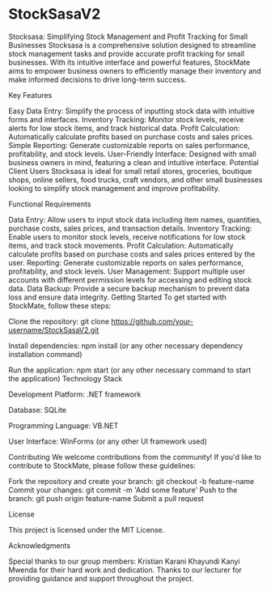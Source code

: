 # StockSasaV2
Stocksasa: Simplifying Stock Management and Profit Tracking for Small Businesses
Stocksasa is a comprehensive solution designed to streamline stock management tasks and provide accurate profit tracking for small businesses. With its intuitive interface and powerful features, StockMate aims to empower business owners to efficiently manage their inventory and make informed decisions to drive long-term success.

Key Features

Easy Data Entry: Simplify the process of inputting stock data with intuitive forms and interfaces.
Inventory Tracking: Monitor stock levels, receive alerts for low stock items, and track historical data.
Profit Calculation: Automatically calculate profits based on purchase costs and sales prices.
Simple Reporting: Generate customizable reports on sales performance, profitability, and stock levels.
User-Friendly Interface: Designed with small business owners in mind, featuring a clean and intuitive interface.
Potential Client Users
Stocksasa is ideal for small retail stores, groceries, boutique shops, online sellers, food trucks, craft vendors, and other small businesses looking to simplify stock management and improve profitability.

Functional Requirements

Data Entry: Allow users to input stock data including item names, quantities, purchase costs, sales prices, and transaction details.
Inventory Tracking: Enable users to monitor stock levels, receive notifications for low stock items, and track stock movements.
Profit Calculation: Automatically calculate profits based on purchase costs and sales prices entered by the user.
Reporting: Generate customizable reports on sales performance, profitability, and stock levels.
User Management: Support multiple user accounts with different permission levels for accessing and editing stock data.
Data Backup: Provide a secure backup mechanism to prevent data loss and ensure data integrity.
Getting Started
To get started with StockMate, follow these steps:

Clone the repository: git clone https://github.com/your-username/StockSasaV2.git

Install dependencies: npm install (or any other necessary dependency installation command)

Run the application: npm start (or any other necessary command to start the application)
Technology Stack

Development Platform: .NET framework

Database: SQLite

Programming Language: VB.NET

User Interface: WinForms (or any other UI framework used)

Contributing
We welcome contributions from the community! If you'd like to contribute to StockMate, please follow these guidelines:

Fork the repository and create your branch: git checkout -b feature-name
Commit your changes: git commit -m 'Add some feature'
Push to the branch: git push origin feature-name
Submit a pull request

License

This project is licensed under the MIT License.

Acknowledgments

Special thanks to our group members:
Kristian Karani Khayundi
Kanyi Mwenda
for their hard work and dedication.
Thanks to our lecturer for providing guidance and support throughout the project.
